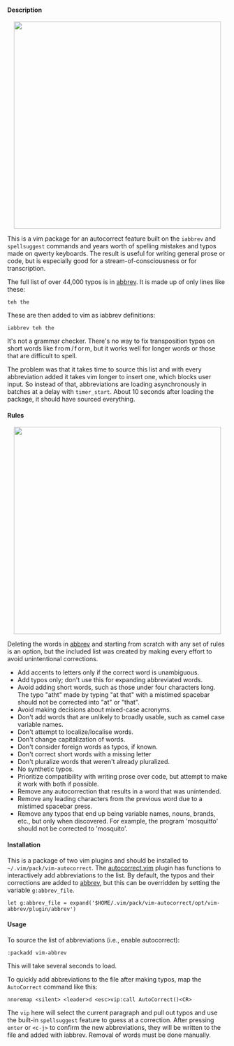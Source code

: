 #### Description

<p align="center"><img src="https://github.com/chris-ritsen/vim-autocorrect/blob/master/demo/description.gif?raw=true" alt="" title="vim-autocorrect description" width="474"/></p>

This is a vim package for an autocorrect feature built on the `iabbrev` and
`spellsuggest` commands and years worth of spelling mistakes and typos made on
qwerty keyboards.  The result is useful for writing general prose or code, but
is especially good for a stream-of-consciousness or for transcription.

The full list of over 44,000 typos is in
[abbrev](opt/vim-abbrev/plugin/abbrev).  It is made up of only lines like
these:

```
teh the
````

These are then added to vim as iabbrev definitions:

```
iabbrev teh the
````

It's not a grammar checker.  There's no way to fix transposition typos on
short words like f ro m / f or m, but it works well for longer words or those
that are difficult to spell.

The problem was that it takes time to source this list and with every
abbreviation added it takes vim longer to insert one, which blocks user input.
So instead of that, abbreviations are loading asynchronously in batches at a
delay with `timer_start`.  About 10 seconds after loading the package, it
should have sourced everything.

#### Rules

<p align="center"><img src="https://github.com/chris-ritsen/vim-autocorrect/blob/master/demo/rules.gif?raw=true" alt="" title="vim-autocorrect rules" width="474"/></p>

Deleting the words in [abbrev](opt/vim-abbrev/plugin/abbrev) and starting from
scratch with any set of rules is an option, but the included list was created
by making every effort to avoid unintentional corrections.

- Add accents to letters only if the correct word is unambiguous.
- Add typos only; don't use this for expanding abbreviated words.
- Avoid adding short words, such as those under four characters long.  The
  typo "atht" made by typing "at that" with a mistimed spacebar should not be
  corrected into "at" or "that".
- Avoid making decisions about mixed-case acronyms.
- Don't add words that are unlikely to broadly usable, such as camel case
  variable names.
- Don't attempt to localize/localise words.
- Don't change capitalization of words.
- Don't consider foreign words as typos, if known.
- Don't correct short words with a missing letter
- Don't pluralize words that weren't already pluralized.
- No synthetic typos.
- Prioritize compatibility with writing prose over code, but attempt to make
  it work with both if possible.
- Remove any autocorrection that results in a word that was unintended.
- Remove any leading characters from the previous word due to a mistimed
  spacebar press.
- Remove any typos that end up being variable names, nouns, brands, etc., but
  only when discovered.  For example, the program 'mosquitto' should not be
  corrected to 'mosquito'.

#### Installation

This is a package of two vim plugins and should be installed to
`~/.vim/pack/vim-autocorrect`.  The
[autocorrect.vim](start/vim-abbrev-add/plugin/autocorrect.vim) plugin has
functions to interactively add abbreviations to the list.  By default, the
typos and their corrections are added to
[abbrev](opt/vim-abbrev/plugin/abbrev), but this can be overridden by setting
the variable `g:abbrev_file`.

```
let g:abbrev_file = expand('$HOME/.vim/pack/vim-autocorrect/opt/vim-abbrev/plugin/abbrev')
```


#### Usage

To source the list of abbreviations (i.e., enable autocorrect):

```
:packadd vim-abbrev
```

This will take several seconds to load.

To quickly add abbreviations to the file after making typos, map the
`AutoCorrect` command like this:

```
nnoremap <silent> <leader>d <esc>vip:call AutoCorrect()<CR>
```

The `vip` here will select the current paragraph and pull out typos and use
the built-in `spellsuggest` feature to guess at a correction.  After pressing
`enter` or `<c-j>` to confirm the new abbreviations, they will be written to
the file and added with iabbrev.  Removal of words must be done manually.
